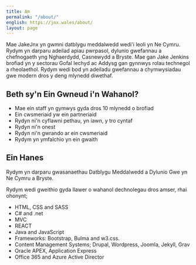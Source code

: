 ```yaml
---
title: Am
permalink: "/about/"
english: https://jnx.wales/about/
layout: page
---
```


Mae JakeJnx yn gwmni datblygu meddalwedd wedi'i leoli yn Ne Cymru. Rydym yn darparu adeilad apiau pwrpasol, dylunio gwefannau a chefnogaeth yng Nghaerdydd, Casnewydd a Bryste. Mae gan Jake Jenkins brofiad yn y sectorau Gofal Iechyd ac Addysg gan gynnwys rolau technegol a rheolaethol. Rydym wedi bod yn adeiladu gwefannau a chymwysiadau gwe modern dros y deng mlynedd diwethaf.

## Beth sy'n Ein Gwneud i'n Wahanol?

* Mae ein staff yn gymwys gyda dros 10 mlynedd o brofiad
* Ein cwsmeriaid yw ein partneriaid
* Rydyn ni'n cyflawni pethau, yn iawn, y tro cyntaf
* Rydyn ni'n onest
* Rydyn ni'n gwrando ar ein cwsmeriaid
* Rydym yn ymfalchïo yn ein gwaith

## Ein Hanes

Rydym yn darparu gwasanaethau Datblygu Meddalwedd a Dylunio Gwe yn Ne Cymru a Bryste.

Rydym wedi gweithio gyda llawer o wahanol dechnolegau dros amser, rhai ohonynt;

* HTML, CSS and SASS
* C# and .net
* MVC
* REACT
* Java and JavaScript
* Frameworks: Bootstrap, Bulma and w3.css.
* Content Management Systems; Drupal, Wordpress, Joomla, Jekyll, Grav
* Oracle APEX, Application Express
* Office 365 and Azure Active Director